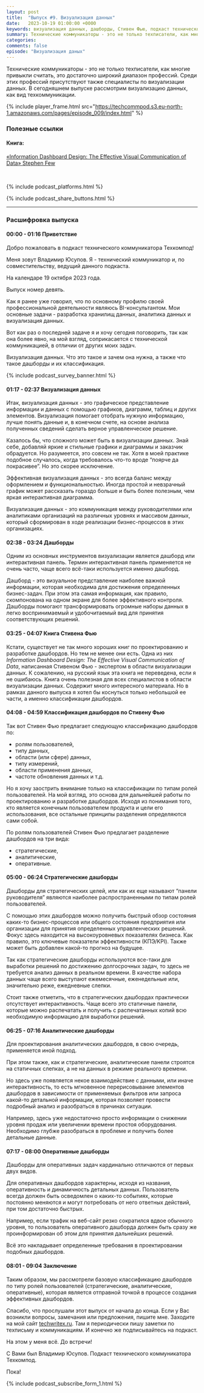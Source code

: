 ```yaml
---
layout: post
title:  "Выпуск #9. Визуализация данных"
date:   2023-10-19 01:00:00 +0000
keywords: визуализация данных, дашборды, Стивен Фью, подкаст технического коммуникатора, техкомпод, Information Dashboard Design The Effective Visual Communication of Data, Stephen Few
summary: Технические коммуникаторы - это не только техписатели, как многие привыкли считать, это достаточно широкий диапазон профессий. Среди этих профессий присутствуют также специалисты по визуализации данных. В  сегодняшнем выпуске рассмотрим визуализацию данных, как вид техкоммуникации.
categories: 
comments: false
episode: "Визуализация даных"
---
```


Технические коммуникаторы - это не только техписатели, как многие привыкли считать, это достаточно широкий диапазон профессий. Среди этих профессий присутствуют также специалисты по визуализации данных. В  сегодняшнем выпуске рассмотрим визуализацию данных, как вид техкоммуникации. 

<!--more-->

{% include player_frame.html src="https://techcommpod.s3.eu-north-1.amazonaws.com/pages/episode_009/index.html" %}

### Полезные ссылки

#### Книга: 

[«Information Dashboard Design: The Effective Visual Communication of Data» Stephen Few](http://public.magendanz.com/Temp/Information%20Dashboard%20Design.pdf)

<br>

{% include podcast_platforms.html %}

{% include podcast_share_buttons.html %}

***

### Расшифровка выпуска

#### 00:00 - 01:16 Приветствие

Добро пожаловать в подкаст технического коммуникатора Техкомпод!

Меня зовут Владимир Юсупов. Я - технический коммуникатор и, по совместительству, ведущий данного подкаста.

На календаре 19 октября 2023 года. 

Выпуск номер девять.

Как я ранее уже говорил, что по основному профилю своей профессиональной деятельности являюсь BI-консультантом. Мои основные задачи - разработка хранилищ данных, аналитика данных и визуализация данных.

Вот как раз о последней задаче я и хочу сегодня поговорить, так как она более явно, на мой взгляд, соприкасается с технической коммуникацией, в отличии от других моих задач.

Визуализация данных. Что это такое и зачем она нужна, а также что такое дашборды и их классификация. 

{% include podcast_survey_banner.html %}

#### 01:17 - 02:37 Визуализация данных

Итак, визуализация данных - это графическое представление информации и данных с помощью графиков, диаграмм, таблиц и других элементов. Визуализация помогает отобрать нужную информацию, лучше понять данные и, в конечном счете, на основе анализа полученных сведений сделать верное управленческое решение. 

Казалось бы, что сложного может быть в визуализации данных. Знай себе, добавляй яркие и стильные графики и диаграммы и заказчик обрадуется. Но разумеется, это совсем не так. Хотя в моей практике подобное случалось, когда требовалось что-то вроде “поярче да покрасивее”. Но это скорее исключение.

Эффективная визуализация данных - это всегда баланс между оформлением и функциональностью. Иногда простой и невзрачный график может рассказать гораздо больше и быть более полезным, чем яркая интерактивная диаграмма. 

Визуализация данных - это коммуникация между руководителями или аналитиками организаций на различных уровнях и массивом данных, который сформирован в ходе реализации бизнес-процессов в этих организациях. 

#### 02:38 - 03:24 Дашборды

Одним из основных инструментов визуализации является дашборд или интерактивная панель. Термин интерактивная панель применяется не очень часто, чаще всего всё-таки используется именно дашборд. 

Дашборд -  это визуальное представление наиболее важной информации, которая необходима для достижения определенных бизнес-задач. При этом эта самая информация, как правило, скомпонована на одном экране для более эффективного контроля. Дашборды помогают трансформировать огромные наборы данных в легко воспринимаемый и удобочитаемый вид для принятия соответствующих решений.

#### 03:25 - 04:07 Книга Стивена Фью

Кстати, существует не так много хороших книг по проектированию и разработке дашбордов. Но тем не менее они есть. Одна из них *Information Dashboard Design: The Effective Visual Communication of Data*, написанная Стивеном Фью - экспертом в области визуализации данных. К сожалению, на русский язык эта книга не переведена, если я не ошибаюсь. Книга очень полезная для всех специалистов в области визуализации данных. Содержит много интересного материала. Но в рамках данного выпуска я хотел бы коснуться только небольшой ее части, а именно классификации дашбордов.

#### 04:08 - 04:59 Классификация дашбордов по Стивену Фью

Так вот Стивен Фью предлагает следующую классификацию дашбордов по:

- ролям пользователей,
- типу данных,
- области (или сфере) данных,
- типу измерений,
- области применения данных,
- частоте обновления данных и т.д.

Но я хочу заострить внимание только на классификации по типам ролей пользователей. На мой взгляд, это основа для дальнейшей работы по проектированию и разработке дашбордов. Исходя из понимания того, кто является конечным пользователем продукта и цели его использования, все остальные принципы разделения определяются сами собой.

По ролям пользователей Стивен Фью предлагает разделение дашбордов на три вида:

- стратегические,
- аналитические,
- оперативные. 

#### 05:00 - 06:24 Стратегические дашборды

Дашборды для стратегических целей, или как их еще называют “панели руководителя” являются наиболее распространенными по типам ролей пользователей. 

С помощью этих дашбордов можно получить быстрый обзор состояния каких-то бизнес-процессов или общего состояния предприятия или организации для принятия определенных управленческих решений. Фокус здесь находится на высокоуровневых показателях бизнеса. Как правило, это ключевые показатели эффективности (КПЭ/KPI). Также может быть добавлен какой-то прогноз на будущее. 

Так как стратегические дашборды используются все-таки для выработки решений по достижению долгосрочных задач, то здесь не требуется анализ данных в реальном времени. В качестве набора данных чаще всего выступают ежемесячные, еженедельные или, значительно реже, ежедневные слепки. 

Стоит также отметить, что в стратегических дашбордах практически отсутствует интерактивность. Чаще всего это статичные панели, которые можно распечатать и получить с распечатанных копий всю необходимую информацию для выработки решений.

#### 06:25 - 07:16 Аналитические дашборды

Для проектирования аналитических дашбордов, в свою очередь, применяется иной подход. 

При этом также, как и стратегические, аналитические панели строятся на статичных слепках, а не на данных в режиме реального времени. 

Но здесь уже появляется некое взаимодействие с данными, или иначе интерактивность, то есть мгновенное перерисовывание элементов дашбордов в зависимости от применяемых фильтров или запроса какой-то детальной информации, которая позволяет провести подробный анализ и разобраться в причинах ситуации. 

Например, здесь уже недостаточно просто информации о снижении уровня продаж или увеличении времени простоя оборудования. Необходимо глубже разобраться в проблеме и получить более детальные данные.

#### 07:17 - 08:00 Оперативные дашборды

Дашборды для оперативных задач кардинально отличаются от первых двух видов. 

Для оперативных дашбордов характерны, исходя из названия, оперативность и динамичность детальных данных. Пользователь всегда должен быть осведомлен о каких-то событиях, которые постоянно меняются и могут потребовать от него ответных действий, при том достаточно быстрых. 

Например, если трафик на веб-сайт резко сократился вдвое обычного уровня, то пользователь оперативного дашборда должен быть сразу же проинформирован об этом для принятия дальнейших решений. 

Всё это накладывает определенные требования в проектировании подобных дашбордов.

#### 08:01 - 09:04 Заключение

Таким образом, мы рассмотрели базовую классификацию дашбордов по типу ролей пользователей (стратегические, аналитические, оперативные), которая является отправной точкой в процессе создания эффективных дашбордов.

Спасибо, что прослушали этот выпуск от начала до конца. Если у Вас возникли вопросы, замечания или предложения, пишите мне. Заходите на мой сайт [techwritex.ru](https://techwritex.ru/). Там я периодически пишу заметки по техписьму и коммуникациям. И конечно же подписывайтесь на подкаст.

На этом у меня всё. До встречи!

С Вами был Владимир Юсупов. Подкаст технического коммуникатора Техкомпод. 

Пока!

{% include podcast_subscribe_form_1.html %}